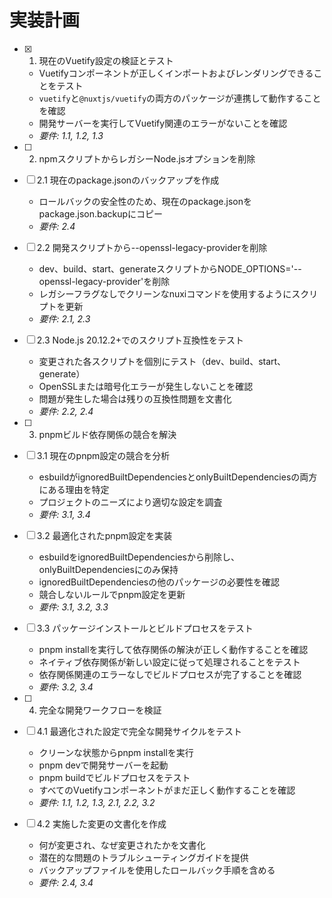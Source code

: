 # 実装計画

- [x] 1. 現在のVuetify設定の検証とテスト
  - Vuetifyコンポーネントが正しくインポートおよびレンダリングできることをテスト
  - `vuetify`と`@nuxtjs/vuetify`の両方のパッケージが連携して動作することを確認
  - 開発サーバーを実行してVuetify関連のエラーがないことを確認
  - _要件: 1.1, 1.2, 1.3_

- [ ] 2. npmスクリプトからレガシーNode.jsオプションを削除
- [ ] 2.1 現在のpackage.jsonのバックアップを作成
  - ロールバックの安全性のため、現在のpackage.jsonをpackage.json.backupにコピー
  - _要件: 2.4_

- [ ] 2.2 開発スクリプトから--openssl-legacy-providerを削除
  - dev、build、start、generateスクリプトからNODE_OPTIONS='--openssl-legacy-provider'を削除
  - レガシーフラグなしでクリーンなnuxiコマンドを使用するようにスクリプトを更新
  - _要件: 2.1, 2.3_

- [ ] 2.3 Node.js 20.12.2+でのスクリプト互換性をテスト
  - 変更された各スクリプトを個別にテスト（dev、build、start、generate）
  - OpenSSLまたは暗号化エラーが発生しないことを確認
  - 問題が発生した場合は残りの互換性問題を文書化
  - _要件: 2.2, 2.4_

- [ ] 3. pnpmビルド依存関係の競合を解決
- [ ] 3.1 現在のpnpm設定の競合を分析
  - esbuildがignoredBuiltDependenciesとonlyBuiltDependenciesの両方にある理由を特定
  - プロジェクトのニーズにより適切な設定を調査
  - _要件: 3.1, 3.4_

- [ ] 3.2 最適化されたpnpm設定を実装
  - esbuildをignoredBuiltDependenciesから削除し、onlyBuiltDependenciesにのみ保持
  - ignoredBuiltDependenciesの他のパッケージの必要性を確認
  - 競合しないルールでpnpm設定を更新
  - _要件: 3.1, 3.2, 3.3_

- [ ] 3.3 パッケージインストールとビルドプロセスをテスト
  - pnpm installを実行して依存関係の解決が正しく動作することを確認
  - ネイティブ依存関係が新しい設定に従って処理されることをテスト
  - 依存関係関連のエラーなしでビルドプロセスが完了することを確認
  - _要件: 3.2, 3.4_

- [ ] 4. 完全な開発ワークフローを検証
- [ ] 4.1 最適化された設定で完全な開発サイクルをテスト
  - クリーンな状態からpnpm installを実行
  - pnpm devで開発サーバーを起動
  - pnpm buildでビルドプロセスをテスト
  - すべてのVuetifyコンポーネントがまだ正しく動作することを確認
  - _要件: 1.1, 1.2, 1.3, 2.1, 2.2, 3.2_

- [ ] 4.2 実施した変更の文書化を作成
  - 何が変更され、なぜ変更されたかを文書化
  - 潜在的な問題のトラブルシューティングガイドを提供
  - バックアップファイルを使用したロールバック手順を含める
  - _要件: 2.4, 3.4_